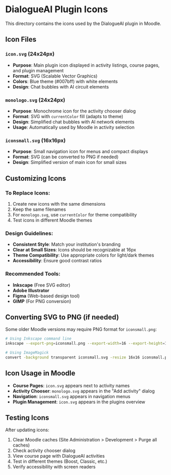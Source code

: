 # DialogueAI Plugin Icons

This directory contains the icons used by the DialogueAI plugin in Moodle.

## Icon Files

### `icon.svg` (24x24px)
- **Purpose**: Main plugin icon displayed in activity listings, course pages, and plugin management
- **Format**: SVG (Scalable Vector Graphics)
- **Colors**: Blue theme (#007bff) with white elements
- **Design**: Chat bubbles with AI circuit elements

### `monologo.svg` (24x24px)
- **Purpose**: Monochrome icon for the activity chooser dialog
- **Format**: SVG with `currentColor` fill (adapts to theme)
- **Design**: Simplified chat bubbles with AI network elements
- **Usage**: Automatically used by Moodle in activity selection

### `iconsmall.svg` (16x16px)
- **Purpose**: Small navigation icon for menus and compact displays
- **Format**: SVG (can be converted to PNG if needed)
- **Design**: Simplified version of main icon for small sizes

## Customizing Icons

### To Replace Icons:
1. Create new icons with the same dimensions
2. Keep the same filenames
3. For `monologo.svg`, use `currentColor` for theme compatibility
4. Test icons in different Moodle themes

### Design Guidelines:
- **Consistent Style**: Match your institution's branding
- **Clear at Small Sizes**: Icons should be recognizable at 16px
- **Theme Compatibility**: Use appropriate colors for light/dark themes
- **Accessibility**: Ensure good contrast ratios

### Recommended Tools:
- **Inkscape** (Free SVG editor)
- **Adobe Illustrator**
- **Figma** (Web-based design tool)
- **GIMP** (For PNG conversion)

## Converting SVG to PNG (if needed)

Some older Moodle versions may require PNG format for `iconsmall.png`:

```bash
# Using Inkscape command line
inkscape --export-png=iconsmall.png --export-width=16 --export-height=16 iconsmall.svg

# Using ImageMagick
convert -background transparent iconsmall.svg -resize 16x16 iconsmall.png
```

## Icon Usage in Moodle

- **Course Pages**: `icon.svg` appears next to activity names
- **Activity Chooser**: `monologo.svg` appears in the "Add activity" dialog
- **Navigation**: `iconsmall.svg` appears in navigation menus
- **Plugin Management**: `icon.svg` appears in the plugins overview

## Testing Icons

After updating icons:
1. Clear Moodle caches (Site Administration > Development > Purge all caches)
2. Check activity chooser dialog
3. View course page with DialogueAI activities
4. Test in different themes (Boost, Classic, etc.)
5. Verify accessibility with screen readers
